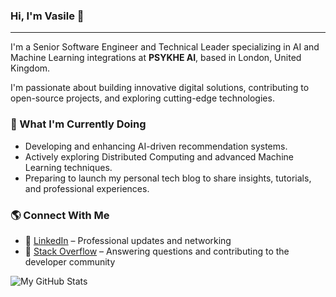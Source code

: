 ### Hi, I'm Vasile 👋

---

I'm a Senior Software Engineer and Technical Leader specializing in AI and Machine Learning integrations at **PSYKHE AI**, based in London, United Kingdom.

I'm passionate about building innovative digital solutions, contributing to open-source projects, and exploring cutting-edge technologies.

### 🚀 What I'm Currently Doing
- Developing and enhancing AI-driven recommendation systems.
- Actively exploring Distributed Computing and advanced Machine Learning techniques.
- Preparing to launch my personal tech blog to share insights, tutorials, and professional experiences.

### 🌎 Connect With Me
- 💼 [LinkedIn](https://www.linkedin.com/in/vasile-razdalovschi-976755157/) – Professional updates and networking
- 💬 [Stack Overflow](https://stackoverflow.com/users/9601186/vasile-razdalovschi) – Answering questions and contributing to the developer community

![My GitHub Stats](https://github-readme-stats.vercel.app/api?username=vrazdalovschi&show_icons=true)

